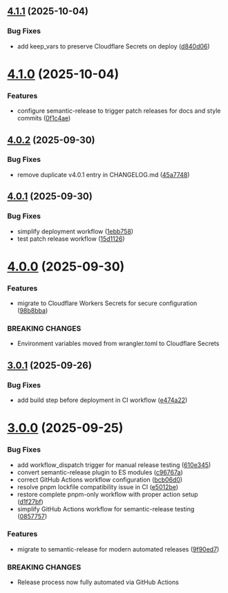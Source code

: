 ## [4.1.1](https://github.com/BingoWon/apple-rag-mcp/compare/v4.1.0...v4.1.1) (2025-10-04)


### Bug Fixes

* add keep_vars to preserve Cloudflare Secrets on deploy ([d840d06](https://github.com/BingoWon/apple-rag-mcp/commit/d840d06108118ca881252a80fb2000f6a71e1f94))

# [4.1.0](https://github.com/BingoWon/apple-rag-mcp/compare/v4.0.2...v4.1.0) (2025-10-04)


### Features

* configure semantic-release to trigger patch releases for docs and style commits ([0f1c4ae](https://github.com/BingoWon/apple-rag-mcp/commit/0f1c4ae9bcd15651d89ac86e1ce67ca3c107de30))

## [4.0.2](https://github.com/BingoWon/apple-rag-mcp/compare/v4.0.1...v4.0.2) (2025-09-30)


### Bug Fixes

* remove duplicate v4.0.1 entry in CHANGELOG.md ([45a7748](https://github.com/BingoWon/apple-rag-mcp/commit/45a7748716b6e7e07436056bd035b258226553da))

## [4.0.1](https://github.com/BingoWon/apple-rag-mcp/compare/v4.0.0...v4.0.1) (2025-09-30)


### Bug Fixes

* simplify deployment workflow ([1ebb758](https://github.com/BingoWon/apple-rag-mcp/commit/1ebb75821b1116cb8ca1ca0725978d1434403039))
* test patch release workflow ([15d1126](https://github.com/BingoWon/apple-rag-mcp/commit/15d1126b92fba30c72fd67aa9613848f42540610))

# [4.0.0](https://github.com/BingoWon/apple-rag-mcp/compare/v3.0.1...v4.0.0) (2025-09-30)


### Features

* migrate to Cloudflare Workers Secrets for secure configuration ([98b8bba](https://github.com/BingoWon/apple-rag-mcp/commit/98b8bbac930bcbfb0efe40e5adb4da854ccb6c0b))


### BREAKING CHANGES

* Environment variables moved from wrangler.toml to Cloudflare Secrets

## [3.0.1](https://github.com/BingoWon/apple-rag-mcp/compare/v3.0.0...v3.0.1) (2025-09-26)


### Bug Fixes

* add build step before deployment in CI workflow ([e474a22](https://github.com/BingoWon/apple-rag-mcp/commit/e474a227ced60839f2cf0a84eccc681bac5982b4))

# [3.0.0](https://github.com/BingoWon/apple-rag-mcp/compare/v2.9.1...v3.0.0) (2025-09-25)


### Bug Fixes

* add workflow_dispatch trigger for manual release testing ([610e345](https://github.com/BingoWon/apple-rag-mcp/commit/610e34585d6afa14c1288fcbe76c187c9aefdc01))
* convert semantic-release plugin to ES modules ([c96767a](https://github.com/BingoWon/apple-rag-mcp/commit/c96767a884f09de93670b6c577dce7287857e91f))
* correct GitHub Actions workflow configuration ([bcb06d0](https://github.com/BingoWon/apple-rag-mcp/commit/bcb06d0dc07790774579fca171f34c4fc6a6f209))
* resolve pnpm lockfile compatibility issue in CI ([e5012be](https://github.com/BingoWon/apple-rag-mcp/commit/e5012be43766609ffb4328dc5bf7b9db48e8a9a4))
* restore complete pnpm-only workflow with proper action setup ([d1f27bf](https://github.com/BingoWon/apple-rag-mcp/commit/d1f27bf8c0479f1c7146100e68d6b8aa668ec74c))
* simplify GitHub Actions workflow for semantic-release testing ([0857757](https://github.com/BingoWon/apple-rag-mcp/commit/08577575cca72db89421375f046d1fa3ea7ae265))


### Features

* migrate to semantic-release for modern automated releases ([9f90ed7](https://github.com/BingoWon/apple-rag-mcp/commit/9f90ed772aefcf7dc59b6fa3cf78a04373785345))


### BREAKING CHANGES

* Release process now fully automated via GitHub Actions
